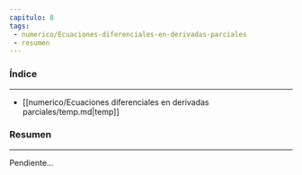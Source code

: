 ```yaml
---
capitulo: 8
tags: 
 - numerico/Ecuaciones-diferenciales-en-derivadas-parciales
 - resumen
---
```

### Índice 
---
* [[numerico/Ecuaciones diferenciales en derivadas parciales/temp.md|temp]]

### Resumen
---
Pendiente...